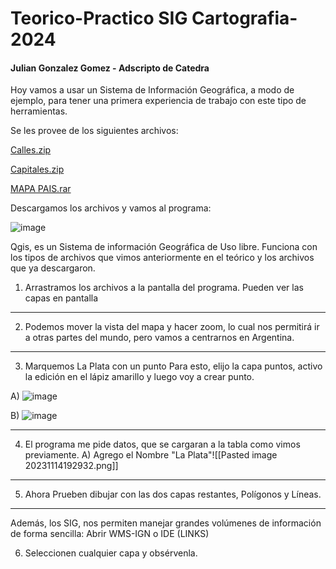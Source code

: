 # Teorico-Practico SIG Cartografia-2024
#### Julian Gonzalez Gomez - Adscripto de Catedra

Hoy vamos a usar un Sistema de Información Geográfica, a modo de ejemplo, para tener una primera experiencia de trabajo con este tipo de herramientas.

Se les provee de los siguientes archivos:

[Calles.zip](https://github.com/Julian-Gonzalez-Gomez/Te-rico-Practico-SIG-Cartograf-a-2024/blob/main/Adjuntos/Calles.zip)

[Capitales.zip](https://github.com/Julian-Gonzalez-Gomez/Te-rico-Practico-SIG-Cartograf-a-2024/blob/main/Adjuntos/Capitales.zip)

[MAPA PAIS.rar](https://github.com/Julian-Gonzalez-Gomez/Te-rico-Practico-SIG-Cartograf-a-2024/blob/main/Adjuntos/MAPA%20PAIS.rar)

Descargamos los archivos y vamos al programa:

![image](https://github.com/Julian-Gonzalez-Gomez/Te-rico-Practico-SIG-Cartograf-a-2024/assets/147849781/a564f078-980a-4774-8d79-fe370334c8dd)

Qgis, es un Sistema de información Geográfica de Uso libre. Funciona con los tipos de archivos que vimos anteriormente en el teórico y los archivos que ya descargaron.

1) Arrastramos los archivos a la pantalla del programa. Pueden ver las capas en pantalla
---
2) Podemos mover la vista del mapa y hacer zoom, lo cual nos permitirá ir a otras partes del mundo, pero vamos a centrarnos en Argentina.
---
3) Marquemos La Plata con un punto
	Para esto, elijo la capa puntos, activo la edición en el lápiz amarillo y luego voy a crear punto.

A)
![image](https://github.com/Julian-Gonzalez-Gomez/Te-rico-Practico-SIG-Cartograf-a-2024/assets/147849781/24e69ec6-11bb-463b-879e-1b7edee1d59c)


B)
![image](https://github.com/Julian-Gonzalez-Gomez/Te-rico-Practico-SIG-Cartograf-a-2024/assets/147849781/4b451909-caf3-4701-95c2-0ed1468aa567)

---
4) El programa me pide datos, que se cargaran a la tabla como vimos previamente. 
										A) Agrego el Nombre "La Plata"![[Pasted image 20231114192932.png]]
---
5) Ahora Prueben dibujar con las dos capas restantes, Polígonos y Líneas.
---
Además, los SIG, nos permiten manejar grandes volúmenes de información de forma sencilla:
 Abrir WMS-IGN o IDE
 (LINKS)

6) Seleccionen cualquier capa y obsérvenla.

